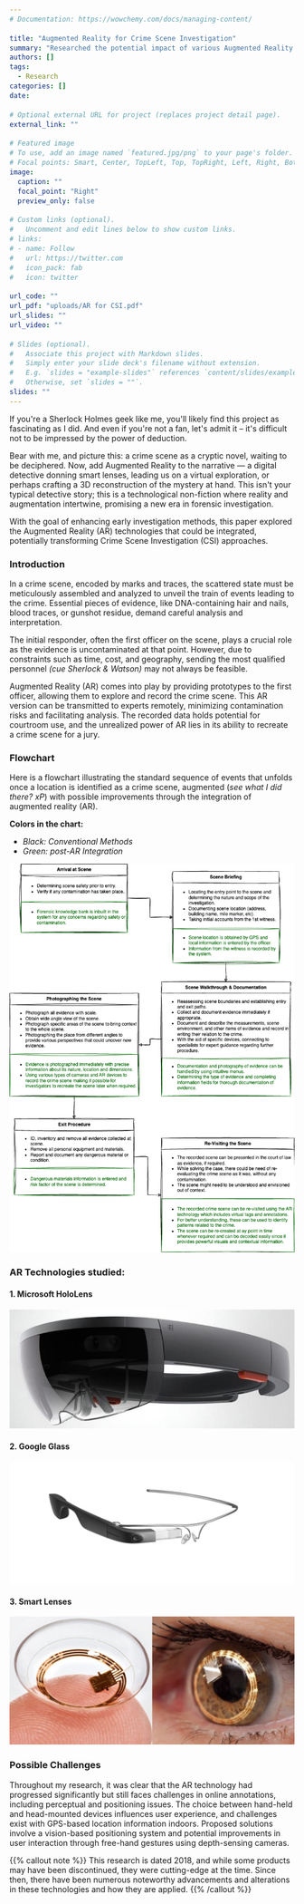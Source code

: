 ```yaml
---
# Documentation: https://wowchemy.com/docs/managing-content/

title: "Augmented Reality for Crime Scene Investigation"
summary: "Researched the potential impact of various Augmented Reality technologies"
authors: []
tags: 
  - Research
categories: []
date:

# Optional external URL for project (replaces project detail page).
external_link: ""

# Featured image
# To use, add an image named `featured.jpg/png` to your page's folder.
# Focal points: Smart, Center, TopLeft, Top, TopRight, Left, Right, BottomLeft, Bottom, BottomRight.
image:
  caption: ""
  focal_point: "Right"
  preview_only: false

# Custom links (optional).
#   Uncomment and edit lines below to show custom links.
# links:
# - name: Follow
#   url: https://twitter.com
#   icon_pack: fab
#   icon: twitter

url_code: ""
url_pdf: "uploads/AR for CSI.pdf"
url_slides: ""
url_video: ""

# Slides (optional).
#   Associate this project with Markdown slides.
#   Simply enter your slide deck's filename without extension.
#   E.g. `slides = "example-slides"` references `content/slides/example-slides.md`.
#   Otherwise, set `slides = ""`.
slides: ""
---
```



If you're a Sherlock Holmes geek like me, you'll likely find this project as fascinating as I did. And even if you're not a fan, let's admit it – it's difficult not to be impressed by the power of deduction. 

Bear with me, and picture this: a crime scene as a cryptic novel, waiting to be deciphered. Now, add Augmented Reality to the narrative — a digital detective donning smart lenses, leading us on a virtual exploration, or perhaps crafting a 3D reconstruction of the mystery at hand. This isn't your typical detective story; this is a technological non-fiction where reality and augmentation intertwine, promising a new era in forensic investigation.

With the goal of enhancing early investigation methods, this paper explored the Augmented Reality (AR) technologies that could be integrated, potentially transforming Crime Scene Investigation (CSI) approaches.

### Introduction
In a crime scene, encoded by marks and traces, the scattered state must be meticulously assembled and analyzed to unveil the train of events leading to the crime. Essential pieces of evidence, like DNA-containing hair and nails, blood traces, or gunshot residue, demand careful analysis and interpretation. 

The initial responder, often the first officer on the scene, plays a crucial role as the evidence is uncontaminated at that point. However, due to constraints such as time, cost, and geography, sending the most qualified personnel _(cue Sherlock & Watson)_ may not always be feasible. 

Augmented Reality (AR) comes into play by providing prototypes to the first officer, allowing them to explore and record the crime scene. This AR version can be transmitted to experts remotely, minimizing contamination risks and facilitating analysis. The recorded data holds potential for courtroom use, and the unrealized power of AR lies in its ability to recreate a crime scene for a jury.

### Flowchart 

Here is a flowchart illustrating the standard sequence of events that unfolds once a location is identified as a crime scene, augmented (_see what I did there? xP_) with possible improvements through the integration of augmented reality (AR).

**Colors in the chart:**
- _Black: Conventional Methods_ 
- _Green: post-AR Integration_

![alt text](AR.drawio.png "Flow of events during a Crime Scene Investigation")

### AR Technologies studied:
#### 1. Microsoft HoloLens
![alt text](hololens.jpeg "Microsoft HoloLens")

#### 2. Google Glass
![alt text](googleglass.jpeg)

#### 3. Smart Lenses
![alt text](smartlens.png)


### Possible Challenges
Throughout my research, it was clear that the AR technology had progressed significantly but still faces challenges in online annotations, including perceptual and positioning issues. The choice between hand-held and head-mounted devices influences user experience, and challenges exist with GPS-based location information indoors. Proposed solutions involve a vision-based positioning system and potential improvements in user interaction through free-hand gestures using depth-sensing cameras.


{{% callout note %}}
This research is dated 2018, and while some products may have been discontinued, they were cutting-edge at the time. Since then, there have been numerous noteworthy advancements and alterations in these technologies and how they are applied.
{{% /callout %}}